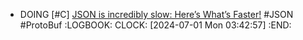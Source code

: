 - DOING [#C] [JSON is incredibly slow: Here’s What’s Faster!](https://medium.com/data-science-community-srm/json-is-incredibly-slow-heres-what-s-faster-ca35d5aaf9e8) #JSON #ProtoBuf
  :LOGBOOK:
  CLOCK: [2024-07-01 Mon 03:42:57]
  :END: